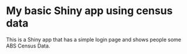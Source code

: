 # My basic Shiny app using census data

This is a Shiny app that has a simple login page and shows people some ABS Census Data.
